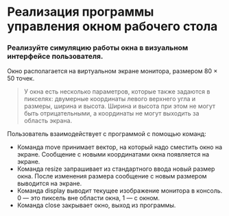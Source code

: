 # Реализация программы управления окном рабочего стола

### Реализуйте симуляцию работы окна в визуальном интерфейсе пользователя.

Окно располагается на виртуальном экране монитора, размером 80 × 50 точек. 

> У окна есть несколько параметров, которые также задаются в пикселях: двумерные координаты левого верхнего угла и размеры, ширина и высота. 
> Ширина и высота при этом не могут быть отрицательными, а координаты не могут выходить за область экрана.

Пользователь взаимодействует с программой с помощью команд:
- Команда move принимает вектор, на который надо сместить окно на экране. Сообщение с новыми координатами окна появляется на экране.
- Команда resize запрашивает из стандартного ввода новый размер окна. После изменения размера сообщение с новым размером выводится на экране.
- Команда display выводит текущее изображение монитора в консоль. 0 — это пиксель вне области окна, 1 — с окном.
- Команда close закрывает окно, выход из программы.
